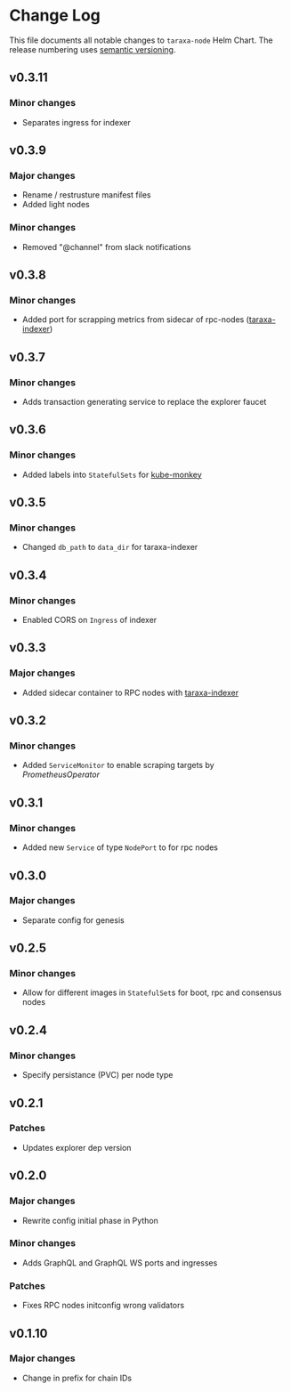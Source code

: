 # Change Log

This file documents all notable changes to `taraxa-node` Helm Chart. The release
numbering uses [semantic versioning](http://semver.org).

## v0.3.11

### Minor changes

* Separates ingress for indexer

## v0.3.9

### Major changes

* Rename / restrusture manifest files
* Added light nodes

### Minor changes

* Removed "@channel" from slack notifications

## v0.3.8

### Minor changes

* Added port for scrapping metrics from sidecar of rpc-nodes ([taraxa-indexer](https://github.com/Taraxa-project/taraxa-indexer))

## v0.3.7

### Minor changes

* Adds transaction generating service to replace the explorer faucet

## v0.3.6

### Minor changes

* Added labels into `StatefulSets` for [kube-monkey](https://github.com/asobti/kube-monkey)

## v0.3.5

### Minor changes

* Changed `db_path` to `data_dir` for taraxa-indexer

## v0.3.4

### Minor changes

* Enabled CORS on `Ingress` of indexer

## v0.3.3

### Major changes

* Added sidecar container to RPC nodes with [taraxa-indexer](https://github.com/Taraxa-project/taraxa-indexer)

## v0.3.2

### Minor changes

* Added `ServiceMonitor` to enable scraping targets by _PrometheusOperator_

## v0.3.1

### Minor changes

* Added new `Service` of type `NodePort` to for rpc nodes

## v0.3.0

### Major changes

* Separate config for genesis

## v0.2.5

### Minor changes

* Allow for different images in `StatefulSet`s for boot, rpc and consensus nodes


## v0.2.4

### Minor changes

* Specify persistance (PVC) per node type


## v0.2.1

### Patches

* Updates explorer dep version

## v0.2.0

### Major changes

* Rewrite config initial phase in Python

### Minor changes

* Adds GraphQL and GraphQL WS ports and ingresses

### Patches

* Fixes RPC nodes initconfig wrong validators

## v0.1.10

### Major changes

* Change in prefix for chain IDs



